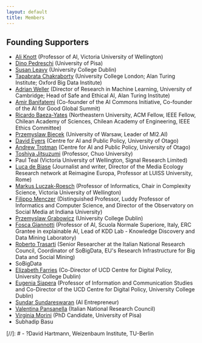 ```yaml
---
layout: default
title: Members
---
```


## Founding Supporters

- [Ali Knott](https://people.wgtn.ac.nz/ali.knott) (Professor of AI, Victoria University of Wellington)
- [Dino Pedreschi](https://kdd.isti.cnr.it/people/pedreschi-dino) (University of Pisa)
- [Susan Leavy](https://people.ucd.ie/susan.leavy) (University College Dublin)
- [Tapabrata Chakraborty](https://profiles.ucl.ac.uk/90165-tapabrata-rohan-chakraborty) (University College London; Alan Turing Institute; Oxford Big Data Institute)
- [Adrian Weller](https://mlg.eng.cam.ac.uk/adrian/) (Director of Research in Machine Learning, University of Cambridge; Head of Safe and Ethical AI, Alan Turing Institute)
- [Amir Banifatemi](https://oecd.ai/en/community/amir-banifatemi) (Co-founder of the AI Commons Initiative, Co-founder of the AI for Good Global Summit)
- [Ricardo Baeza-Yates](https://www.khoury.northeastern.edu/people/ricardo-baeza-yates/) (Northeastern University, ACM Fellow, IEEE Fellow, Chilean Academy of Sciences, Chilean Academy of Engineering, IEEE Ethics Committee)
- [Przemyslaw Biecek](http://biecek.pl/CV/) (University of Warsaw, Leader of MI2.AI)
- [David Eyers](https://www.otago.ac.nz/school-of-computing/our-people/david_eyers) (Centre for AI and Public Policy, University of Otago)
- [Andrew Trotman](https://www.otago.ac.nz/school-of-computing/our-people/andrew_trotman) (Centre for AI and Public Policy, University of Otago)
- [Toshiya Jitsuzumi](https://c-research.chuo-u.ac.jp/html/100003383_en.html) (Professor, Chuo University)
- Paul Teal (Victoria University of Wellington, Signal Research Limited)
- [Luca de Biase](https://re-imagine.eu/bio/luca-de-biase) (Journalist and writer, Director of the Media Ecology Research network at Reimagine Europa, Professor at LUISS University, Rome)
- [Markus Luczak-Roesch](https://people.wgtn.ac.nz/markus.luczak-roesch) (Professor of Informatics, Chair in Complexity Science, Victoria University of Wellington)
- [Filippo Menczer](https://cnets.indiana.edu/fil) (Distinguished Professor, Luddy Professor of Informatics and Computer Science, and Director of the Observatory on Social Media at Indiana University)
- [Przemyslaw Grabowicz](https://people.ucd.ie/przemek.grabowicz) (University College Dublin)
- [Fosca Giannotti](https://www.sns.it/en/persona/fosca-giannotti) (Professor of AI, Scuola Normale Superiore, Italy, ERC Grantee in explainable AI, Lead of KDD Lab - Knowledge Discovery and Data Mining Laboratory)
- [Roberto Trasarti](https://kdd.isti.cnr.it/people/trasarti-roberto?page=3) (Senior Researcher at the Italian National Research Council, Coordinator of SoBigData, EU's Research Infrastructure for Big Data and Social Mining)
- SoBigData
- [Elizabeth Farries](https://digitalpolicy.ie/people/elizabeth-farries/) (Co-Director of UCD Centre for Digital Policy, University College Dublin)
- [Eugenia Siapera](https://people.ucd.ie/eugenia.siapera) (Professor of Information and Communication Studies and Co-Director of the UCD Centre for Digital Policy, University College Dublin)
- [Sundar Sundareswaran](https://bootstraplabs.com/community/sundar-sundareswaran/) (AI Entrepreneur)
- [Valentina Pansanella](https://www.isti.cnr.it/en/about/people-detail/850/Valentina_Pansanella) (Italian National Research Council)
- [Virginia Morini](https://phd-ai-society.di.unipi.it/students/virginia-morini/) (PhD Candidate, University of Pisa)
- Subhadip Basu

[//]: # - ?David Hartmann, Weizenbaum Institute, TU-Berlin
